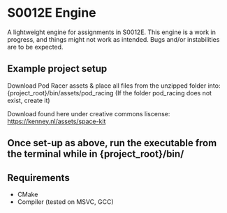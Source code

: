 # S0012E Engine

A lightweight engine for assignments in S0012E.
This engine is a work in progress, and things might not work as intended. Bugs and/or instabilities are to be expected.

## Example project setup

Download Pod Racer assets & place all files from the unzipped folder into: {project_root}/bin/assets/pod_racing
(If the folder pod_racing does not exist, create it)

Download found here under creative commons liscense:
https://kenney.nl/assets/space-kit


## Once set-up as above, run the executable from the terminal while in {project_root}/bin/

## Requirements

* CMake
* Compiler (tested on MSVC, GCC)
